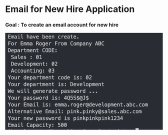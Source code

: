 # Email for New Hire Application
### Goal : To create an email account for new hire
![image](img/email_app.png)